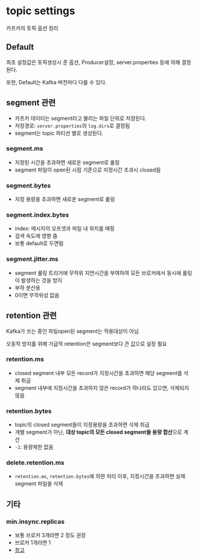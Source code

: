 # topic settings

카프카의 토픽 옵션 정리

## Default

최초 설정값은 토픽생성시 준 옵션, Producer설정, server.properties 등에 의해 결정된다.

또한, Default는 Kafka 버전마다 다를 수 있다.

## segment 관련

- 카프카 데이터는 segment라고 불리는 파일 단위로 저장된다.
- 저장경로: `server.properties`의 `log.dirs`로 결정됨
- segment는 topic 파티션 별로 생성된다.

### segment.ms

- 지정된 시간을 초과하면 새로운 segment로 롤링
- segment 파일이 open된 시점 기준으로 지정시간 초과시 closed됨

### segment.bytes

- 지정 용량을 초과하면 새로운 segment로 롤링

### segment.index.bytes

- index: 메시지의 오프셋과 파일 내 위치를 매핑
- 검색 속도에 영향 줌
- 보통 default로 두면됨

### segment.jitter.ms

- segment 롤링 트리거에 무작위 지연시간을 부여하여 모든 브로커에서 동시에 롤링이 발생하는 것을 방지
- 부하 분산용
- 0이면 무작위성 없음

## retention 관련

Kafka가 쓰는 중인 파일open된 segment는 적용대상이 아님

오동작 방지를 위해 가급적 retention은 segment보다 큰 값으로 설정 필요

### retention.ms

- closed segment 내부 모든 record가 지정시간을 초과하면 해당 segment를 삭제 취급
- segment 내부에 지정시간을 초과하지 않은 record가 하나라도 있으면, 삭제되지 않음

### retention.bytes

- topic의 closed segment들이 지정용량을 초과하면 삭제 취급
- 개별 segment가 아닌, **대상 topic의 모든 closed segment들 용량 합산**으로 계산
- `-1`: 용량제한 없음

### delete.retention.ms

- `retention.ms`, `retention.bytes`에 의한 처리 이후, 지정시간을 초과하면 실제 segment 파일을 삭제

## 기타

### min.insync.replicas

- 보통 브로커 3개라면 2 정도 권장
- 브로커 1개라면 1
- [참고](https://songhayoung.github.io/2020/07/13/kafka/acks-replicas/#Introduction)
